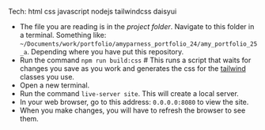 Tech: html css javascript nodejs tailwindcss daisyui

- The file you are reading is in the _project folder_. Navigate to this folder in a terminal. Something like: ```~/Documents/work/portfolio/amyparness_portfolio_24/amy_portfolio_25_a```. Depending where you have put this repository.
- Run the command ```npm run build:css``` # This runs a script that waits for changes you save as you work and generates the css for the [tailwind](https://tailwindcss.com/) classes you use.
- Open a new terminal.
- Run the command ```live-server site```. This will create a local server.
- In your web browser, go to this address: ```0.0.0.0:8080``` to view the site.
- When you make changes, you will have to refresh the browser to see them.
